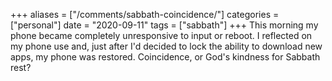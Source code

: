 +++
aliases = ["/comments/sabbath-coincidence/"]
categories = ["personal"]
date = "2020-09-11"
tags = ["sabbath"]
+++
This morning my phone became completely unresponsive to input or reboot. I reflected on my phone use and, just after I'd decided to lock the ability to download new apps, my phone was restored. Coincidence, or God's kindness for Sabbath rest?
